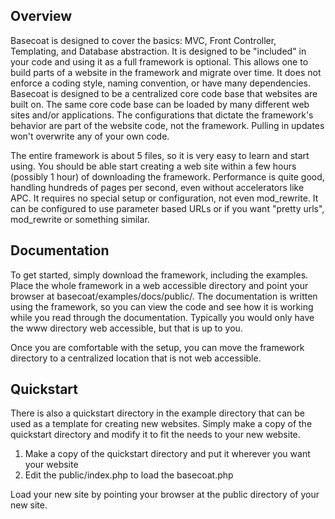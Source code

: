 <h2>Overview</h2>
Basecoat is designed to cover the basics: MVC, Front Controller, Templating, and Database abstraction. It is designed to be "included" in your code and using it as a full framework is optional. This allows one to build parts of a website in the framework and migrate over time. It does not enforce a coding style, naming convention, or have many dependencies. Basecoat is designed to be a centralized core code base that websites are built on. The same core code base can be loaded by many different web sites and/or applications. The configurations that dictate the framework's behavior are part of the website code, not the framework. Pulling in updates won't overwrite any of your own code. 

The entire framework is about 5 files, so it is very easy to learn and start using. You should be able start creating a web site within a few hours (possibly 1 hour) of downloading the framework. Performance is quite good, handling hundreds of pages per second, even without accelerators like APC. It requires no special setup or configuration, not even mod_rewrite. It can be configured to use parameter based URLs or if you want "pretty urls", mod_rewrite or something similar.

<h2>Documentation</h2>
To get started, simply download the framework, including the examples. Place the whole framework in a web accessible directory and point your browser at basecoat/examples/docs/public/. The documentation is written using the framework, so you can view the code and see how it is working while you read through the documentation. Typically you would only have the www directory web accessible, but that is up to you.

Once you are comfortable with the setup, you can move the framework directory to a centralized location that is not web accessible.

<h2>Quickstart</h2>
There is also a quickstart directory in the example directory that can be used as a template for creating new websites. Simply make a copy of the quickstart directory and modify it to fit the needs to your new website.
<ol>
<li>Make a copy of the quickstart directory and put it wherever you want your website</li>
<li>Edit the public/index.php to load the basecoat.php</li>
</ol>
Load your new site by pointing your browser at the public directory of your new site.
